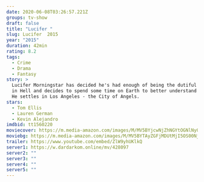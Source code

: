 ```yaml
---
date: 2020-06-08T03:26:57.221Z
groups: tv-show
draft: false
title: "Lucifer "
slug: Lucifer  2015
year: "2015"
duration: 42min
rating: 8.2
tags:
  - Crime
  - Drama
  - Fantasy
story: >
  Lucifer Morningstar has decided he's had enough of being the dutiful servant
  in Hell and decides to spend some time on Earth to better understand humanity.
  He settles in Los Angeles - the City of Angels.
stars:
  - Tom Ellis
  - Lauren German
  - Kevin Alejandro
imdbid: tt1560220
moviecover: https://m.media-amazon.com/images/M/MV5BYjcwNjZhNGYtOGNlNy00NGI3LTlmODMtMGZlMjA3YjA0Njg0XkEyXkFqcGdeQXVyMDM2NDM2MQ@@._V1_SY1000_SX675_AL_.jpg
moviebg: https://m.media-amazon.com/images/M/MV5BYTAyZGFjMDUtMjI5OS00NjEyLWE0NGQtODE2NTUyNWY4Y2FmXkEyXkFqcGdeQXVyNzI1NzMxNzM@._V1_SY1000_SX1500_AL_.jpg
trailer: https://www.youtube.com/embed/ZlW9yhUKlkQ
server1: https://w.dardarkom.online/mv/428097
server2: ""
server3: ""
server4: ""
server5: ""
---
```

